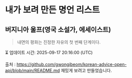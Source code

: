 # 내가 보려 만든 명언 리스트

##  버지니아 울프(영국 소설가, 에세이스트)
> 내면의 평화는 진정한 자유의 첫 번째 단계이다.


⏳ 업데이트 시간: 2025-09-17 20:16:00 (UTC)

출처 : https://github.com/gwongibeom/korean-advice-open-api/blob/main/README.md
재밌게 보려고 만들었습니다.
